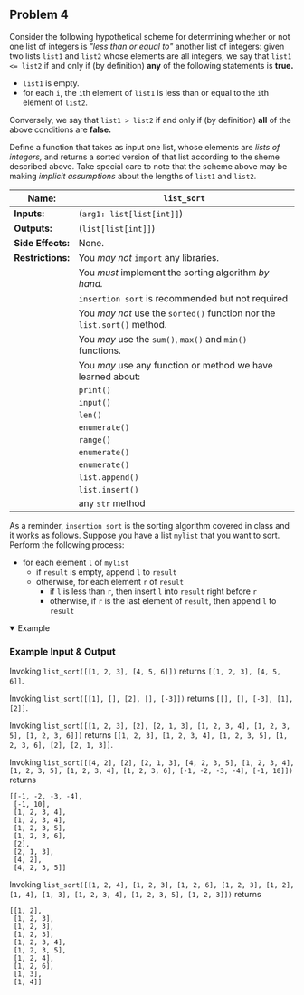 ## Problem 4

Consider the following hypothetical scheme for determining whether or not one list of integers is *"less than or equal to"* another list of integers: given two lists `list1` and `list2` whose elements are all integers, we say that `list1 <= list2` if and only if (by definition) **any** of the following statements is **true.**

- `list1` is empty.
- for each `i`, the `i`th element of `list1` is less than or equal to the `i`th element of `list2`.

Conversely, we say that `list1 > list2` if and only if (by definition) **all** of the above conditions are **false.**

Define a function that takes as input one list, whose elements are *lists of integers,* and returns a sorted version of that list according to the sheme described above.
Take special care to note that the scheme above may be making *implicit assumptions* about the lengths of `list1` and `list2`.

| **Name:**         | `list_sort`                                                             |
| ----------------- | -----------                                                             |
| **Inputs:**       | (`arg1: list[list[int]]`)                                               |
| **Outputs:**      | (`list[list[int]]`)                                                     |
| **Side Effects:** | None.                                                                   |
| **Restrictions:** | You *may not* `import` any libraries.                                   |
|                   | You *must* implement the sorting algorithm *by hand.*                   |
|                   |     `insertion sort` is recommended but not required                    |
|                   | You *may not* use the `sorted()` function nor the `list.sort()` method. |
|                   | You *may* use the `sum()`, `max()` and `min()` functions.               |
|                   | You *may* use any function or method we have learned about:             |
|                   |     `print()`                                                           |
|                   |     `input()`                                                           |
|                   |     `len()`                                                             |
|                   |     `enumerate()`                                                       |
|                   |     `range()`                                                           |
|                   |     `enumerate()`                                                       |
|                   |     `enumerate()`                                                       |
|                   |     `list.append()`                                                     |
|                   |     `list.insert()`                                                     |
|                   |     any `str` method                                                    |

As a reminder, `insertion sort` is the sorting algorithm covered in class and it works as follows.
Suppose you have a list `mylist` that you want to sort.
Perform the following process:

- for each element `l` of `mylist`
    + if `result` is empty, append `l` to `result`
    + otherwise, for each element `r` of `result`
        * if `l` is less than `r`, then insert `l` into `result` right before `r`
        * otherwise, if `r` is the last element of `result`, then append `l` to `result`

<details open><summary>Example</summary>

### Example Input & Output

Invoking `list_sort([[1, 2, 3], [4, 5, 6]])` returns `[[1, 2, 3], [4, 5, 6]]`.

Invoking `list_sort([[1], [], [2], [], [-3]])` returns `[[], [], [-3], [1], [2]]`.

Invoking `list_sort([[1, 2, 3], [2], [2, 1, 3], [1, 2, 3, 4], [1, 2, 3, 5], [1, 2, 3, 6]])` returns `[[1, 2, 3], [1, 2, 3, 4], [1, 2, 3, 5], [1, 2, 3, 6], [2], [2, 1, 3]]`.

Invoking `list_sort([[4, 2], [2], [2, 1, 3], [4, 2, 3, 5], [1, 2, 3, 4], [1, 2, 3, 5], [1, 2, 3, 4], [1, 2, 3, 6], [-1, -2, -3, -4], [-1, 10]])` returns
```
[[-1, -2, -3, -4],
 [-1, 10],
 [1, 2, 3, 4],
 [1, 2, 3, 4],
 [1, 2, 3, 5],
 [1, 2, 3, 6],
 [2],
 [2, 1, 3],
 [4, 2],
 [4, 2, 3, 5]]
```

Invoking `list_sort([[1, 2, 4],
                     [1, 2, 3],
                     [1, 2, 6],
                     [1, 2, 3],
                     [1, 2],
                     [1, 4],
                     [1, 3],
                     [1, 2, 3, 4],
                     [1, 2, 3, 5],
                     [1, 2, 3]])` returns
```
[[1, 2],
 [1, 2, 3],
 [1, 2, 3],
 [1, 2, 3],
 [1, 2, 3, 4],
 [1, 2, 3, 5],
 [1, 2, 4],
 [1, 2, 6],
 [1, 3],
 [1, 4]]
```

</details>
